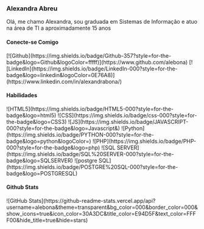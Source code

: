 <h3>Alexandra Abreu</h3>
<p>Olá, me chamo Alexandra, sou graduada em Sistemas de Informação e atuo na área de TI a 
aproximadamente 15 anos</p>

<h4>Conecte-se Comigo</h4>
[![Github](https://img.shields.io/badge/Github-357?style=for-the-badge&logo=Github&logoColor=fffff)](https://www.github.com/alebona)
[![LinkedIn](https://img.shields.io/badge/LinkedIn-000?style=for-the-badge&logo=linkedin&logoColor=0E76A8)](https://www.linkedin.com/in/alexandrabona/)

<h4>Habilidades</h4>
![HTML5](https://img.shields.io/badge/HTML5-000?style=for-the-badge&logo=html5)
![CSS](https://img.shields.io/badge/css-000?style=for-the-badge&logo=CSS3)
![JS](https://img.shields.io/badge/JAVASCRIPT-000?style=for-the-badge&logo=Javascript&)
![Python](https://img.shields.io/badge/PYTHON-000?style=for-the-badge&logo=python&logoColor=)
![PHP](https://img.shields.io/badge/PHP-000?style=for-the-badge&logo=php)
![SQL SERVER](https://img.shields.io/badge/SQL%20SERVER-000?style=for-the-badge&logo=SQLSERVER)
![postgre SQL](https://img.shields.io/badge/POSTGRE%20SQL-000?style=for-the-badge&logo=POSTGRESQL)

<h4>Github Stats</h4>
![GitHub Stats](https://github-readme-stats.vercel.app/api?username=alebona&theme=transparent&bg_color=000&border_color=000&show_icons=true&icon_color=30A3DC&title_color=E94D5F&text_color=FFFF00&hide_title=true&hide=stars)
